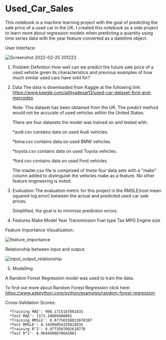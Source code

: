 # Used_Car_Sales
This notebook is a machine learning project with the goal of predicting the sale price of a used car in the UK. I created this notebook as a side project to learn more about regression models when predicting a quantity using time series data with the year feature converted as a datetime object.

User Interface:

![Screenshot 2022-02-25 201223](https://user-images.githubusercontent.com/79055002/155822718-77b7d8eb-3cca-48ac-96e7-907b01ae0870.png)

1. Problem Definition
   How well can we predict the future sale price of a used vehicle given its characteristics and previous examples of how much similar used cars have sold for?

2. Data
   The data is downloaded from Kaggle at the following link: https://www.kaggle.com/adityadesai13/used-car-dataset-ford-and-mercedes

   Note: This dataset has been obtained from the UK. The predict method would not be accurate of used vehicles within the United States.

   There are four datasets the model was trained on and tested with:

   *audi.csv contains data on used Audi vehicles.
   
   *bmw.csv contains data on used BMW vehicles.
   
   *toyota.csv contains data on used Toyota vehicles.
   
   *ford.csv contains data on used Ford vehicles.
   
    The master.csv file is comprised of these four data sets with a "make" column added to distinguish the vehicles make as a feature. No other feature engineering is noted.

3. Evaluation
   The evaluation metric for this project is the RMSLE(root mean squared log error) between the actual and predicted used car sale prices.

   Simplified, the goal is to minimize prediction errors.

4. Features
  Make
  Model
  Year
  Transmission
  Fuel type
  Tax
  MPG
  Engine size

Feature Importance Visualization:

![feature_importance](https://user-images.githubusercontent.com/79055002/155822823-998c22d4-b07e-4953-aac6-8289b99b45df.png)

   Relationship between input and output:

![input_output_relationship](https://user-images.githubusercontent.com/79055002/155822926-52578958-db31-4b8e-8a44-bfa6f7968cd3.png)

5. Modelling

  A Random Forest Regression model was used to train the data.

  To find out more about Random Forest Regression click here: https://www.askpython.com/python/examples/random-forest-regression

  Cross-Validation Scores:
  
      *Training MAE': 900.1715187801835
      *Test MAE': 1171.20809488802
      *Training RMSLE': 0.07756558813078307
      *Test RMSLE': 0.10309054329424935
      *Training R^2': 0.9773507602618778
      *Test R^2': 0.9644690670642001




